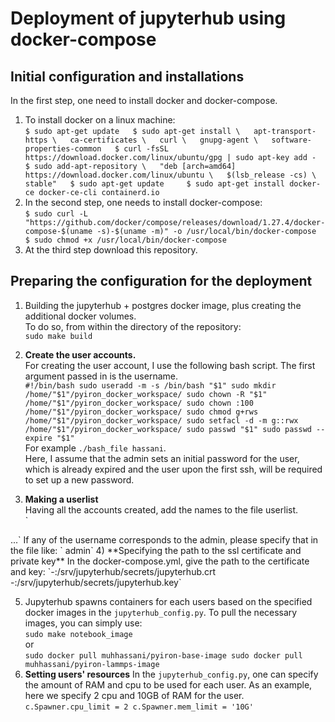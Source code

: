 # Deployment of jupyterhub using docker-compose  

## Initial configuration and installations  
In the first step, one need to install docker and docker-compose.  
1) To install docker on a linux machine:  
`$ sudo apt-get update  
$ sudo apt-get install \  
        apt-transport-https \  
        ca-certificates \  
        curl \  
        gnupg-agent \  
        software-properties-common  
$ curl -fsSL https://download.docker.com/linux/ubuntu/gpg | sudo apt-key add -  
$ sudo add-apt-repository \  
   "deb [arch=amd64] https://download.docker.com/linux/ubuntu \  
   $(lsb_release -cs) \  
   stable"  
$ sudo apt-get update    
$ sudo apt-get install docker-ce docker-ce-cli containerd.io`   
2) In the second step, one needs to install docker-compose:  
`$ sudo curl -L "https://github.com/docker/compose/releases/download/1.27.4/docker-compose-$(uname -s)-$(uname -m)" -o /usr/local/bin/docker-compose    
$ sudo chmod +x /usr/local/bin/docker-compose`   
3) At the third step download this repository.  

## Preparing the configuration for the deployment  
1) Building the jupyterhub + postgres docker image, plus creating the additional docker volumes.  
To do so, from within the directory of the repository:  
`sudo make build`  
2) **Create the user accounts.**  
For creating the user account, I use the following bash script. The first argument passed in is the username.  
`#!/bin/bash
sudo useradd -m -s /bin/bash "$1"
sudo mkdir /home/"$1"/pyiron_docker_workspace/
sudo chown -R "$1" /home/"$1"/pyiron_docker_workspace/
sudo chown :100 /home/"$1"/pyiron_docker_workspace/
sudo chmod g+rws /home/"$1"/pyiron_docker_workspace/
sudo setfacl -d -m g::rwx /home/"$1"/pyiron_docker_workspace/
sudo passwd "$1"
sudo passwd --expire "$1"
`  
For example `./bash_file hassani`.  
Here, I assume that the admin sets an initial password for the user, which is already expired and the user upon the first ssh, will be required to set up a new password.  

3) **Making a userlist**  
Having all the accounts created, add the names to the file userlist.  
`<usernam1>
<username2>
...`
If any of the username corresponds to the admin, please specify that in the file like:  
`<username> admin`  
4) **Specifying the path to the ssl certificate and private key**   
In the docker-compose.yml, give the path to the certificate and key:  
`-<path to the certificate>:/srv/jupyterhub/secrets/jupyterhub.crt  
-<path to the key>:/srv/jupyterhub/secrets/jupyterhub.key`  

5) Jupyterhub spawns containers for each users based on the specified docker images in the `jupyterhub_config.py`. To pull the necessary images, you can simply use:  
`sudo make notebook_image`  
or   
`
sudo docker pull muhhassani/pyiron-base-image
sudo docker pull muhhassani/pyiron-lammps-image 
`  
6) **Setting users' resources**
In the `jupyterhub_config.py`, one can specify the amount of RAM and cpu to be used for each user. As an example, here we specify 2 cpu and 10GB of RAM for the user.
`c.Spawner.cpu_limit = 2
c.Spawner.mem_limit = '10G'
`
